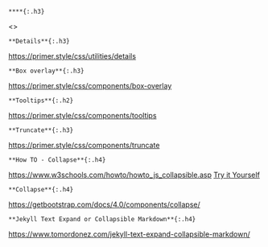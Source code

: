 ```note
****{:.h3}
```
<>

```note
**Details**{:.h3}
```
<https://primer.style/css/utilities/details>

```note
**Box overlay**{:.h3}
```
<https://primer.style/css/components/box-overlay>

```note
**Tooltips**{:.h2}
```
<https://primer.style/css/components/tooltips>

```note
**Truncate**{:.h3}
```
<https://primer.style/css/components/truncate>

```note
**How TO - Collapse**{:.h4}
```
<https://www.w3schools.com/howto/howto_js_collapsible.asp>
[Try it Yourself](https://www.w3schools.com/howto/tryit.asp?filename=tryhow_js_collapsible)

```note
**Collapse**{:.h4}
```
<https://getbootstrap.com/docs/4.0/components/collapse/>

```note
**Jekyll Text Expand or Collapsible Markdown**{:.h4}
```
<https://www.tomordonez.com/jekyll-text-expand-collapsible-markdown/>
